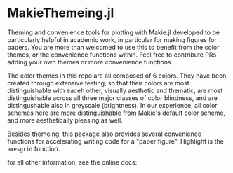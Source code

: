 # MakieThemeing.jl

Theming and convenience tools for plotting with Makie.jl developed to be particularly helpful in academic work, in particular for making figures for papers.
You are more than welcomed to use this to benefit from the color themes,
or the convenience functions within. Feel free to contribute PRs adding your own themes or more convenience functions.

The color themes in this repo are all composed of 6 colors.
They have been created through extensive testing, so that their colors are most distinguishable with eaceh other,
visually aesthetic and thematic, are most distinguishable across all three major classes
of color blindness, and are distingushable also in greyscale (brightness).
In our experience, all color schemes here are more distinguishable from Makie's
default color scheme, and more aesthetically pleasing as well.

Besides themeing, this package also provides several convenience functions
for accelerating writing code for a "paper figure". Highlight is the `axesgrid` function.

for all other information, see the online docs:
